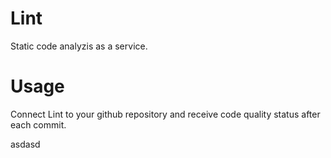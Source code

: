 # Lint

Static code analyzis as a service.

# Usage

Connect Lint to your github repository and receive code quality
status after each commit.

asdasd
